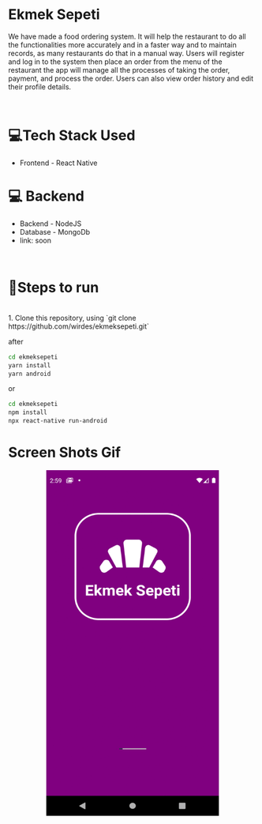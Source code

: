 # Ekmek Sepeti
We have made a food ordering system. It will help the restaurant to do all the functionalities more accurately and in a faster way and to maintain records, as many restaurants do that in a manual way. Users will register and log in to the system then place an order from the menu of the restaurant the app will manage all the processes of taking the order, payment, and process the order. Users can also view order history and edit their profile details. 

<br>

# 💻Tech Stack Used
- Frontend - React Native
# 💻 Backend 
- Backend - NodeJS
- Database - MongoDb
- link: soon


<br>

# 📝Steps to run
<br>
1. Clone this repository, using `git clone https://github.com/wirdes/ekmeksepeti.git` <br>

after

```sh
cd ekmeksepeti
yarn install
yarn android
```
or
<br>
```sh
cd ekmeksepeti
npm install
npx react-native run-android
```

# Screen Shots Gif

<p align="center">
  <img width=350 height=700 src="ekmeksepeti.gif" />
</p>





